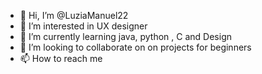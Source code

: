 - 👋 Hi, I’m @LuziaManuel22
- 👀 I’m interested in UX designer 
- 🌱 I’m currently learning java, python , C and Design
- 💞️ I’m looking to collaborate on on projects for beginners
- 📫 How to reach me 

<!---
LuziaManuel22/LuziaManuel22 is a ✨ special ✨ repository because its `README.md` (this file) appears on your GitHub profile.
You can click the Preview link to take a look at your changes.
--->
